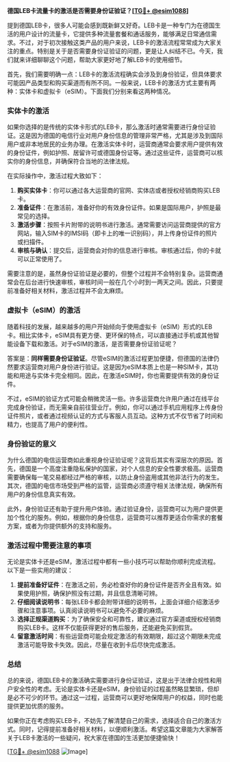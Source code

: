 **德国LEB卡流量卡的激活是否需要身份证验证？[[TG💪+ @esim1088](https://t.me/s/esim1088)]**

提到德国LEB卡，很多人可能会感到既新鲜又好奇。LEB卡是一种专门为在德国生活的用户设计的流量卡，它提供多种流量套餐和通话服务，能够满足日常通信需求。不过，对于初次接触这类产品的用户来说，LEB卡的激活流程常常成为大家关注的重点。特别是关于是否需要身份证验证的问题，更是让人纠结不已。今天，我们就来详细聊聊这个问题，帮助大家更好地了解LEB卡的使用细节。

首先，我们需要明确一点：LEB卡的激活流程确实会涉及到身份验证，但具体要求可能因产品类型和购买渠道而有所不同。一般来说，LEB卡的激活方式主要有两种：实体卡和虚拟卡（eSIM）。下面我们分别来看这两种情况。

### 实体卡的激活

如果你选择的是传统的实体卡形式的LEB卡，那么激活时通常需要进行身份证验证。这是因为德国的电信行业对用户身份信息的管理非常严格，尤其是涉及到国际用户或非本地居民的业务办理。在激活实体卡时，运营商通常会要求用户提供有效的身份证件，例如护照、居留许可或德国身份证等。通过这些证件，运营商可以核实你的身份信息，并确保符合当地的法律法规。

在实际操作中，激活过程大致如下：

1. **购买实体卡**：你可以通过各大运营商的官网、实体店或者授权经销商购买LEB卡。
2. **准备证件**：在激活前，准备好你的有效身份证件。如果是国际用户，护照是最常见的选择。
3. **激活步骤**：按照卡片附带的说明书进行激活。通常需要访问运营商提供的官方网站，输入SIM卡的IMSI码（即卡上的唯一识别码），并上传身份证件的照片或扫描件。
4. **审核与确认**：提交后，运营商会对你的信息进行审核。审核通过后，你的卡就可以正常使用了。

需要注意的是，虽然身份证验证是必要的，但整个过程并不会特别复杂。运营商通常会在后台进行快速审核，审核时间一般在几个小时到一两天之间。因此，只要提前准备好相关材料，激活过程并不会太麻烦。

### 虚拟卡（eSIM）的激活

随着科技的发展，越来越多的用户开始倾向于使用虚拟卡（eSIM）形式的LEB卡。相比实体卡，eSIM具有更方便、更环保的特点，可以直接通过手机或其他智能设备下载和激活。对于eSIM的激活，是否需要身份证验证呢？

答案是：**同样需要身份证验证**。尽管eSIM的激活过程更加便捷，但德国的法律仍然要求运营商对用户身份进行验证。这是因为eSIM本质上也是一种SIM卡，其功能和用途与实体卡完全相同。因此，在激活eSIM时，你也需要提供有效的身份证件。

不过，eSIM的验证方式可能会稍微灵活一些。许多运营商允许用户通过在线平台完成身份验证，而无需亲自前往营业厅。例如，你可以通过手机应用程序上传身份证件照片，或者通过视频认证的方式与客服人员互动。这种方式不仅节省了时间和精力，也提高了用户的便利性。

### 身份验证的意义

为什么德国的电信运营商如此重视身份证验证呢？这背后其实有深层次的原因。首先，德国是一个高度注重隐私保护的国家，对个人信息的安全性要求极高。运营商需要确保每一笔交易都经过严格的审核，以防止身份盗用或其他非法行为的发生。其次，德国的电信市场受到严格的监管，运营商必须遵守相关法律法规，确保所有用户的身份信息真实有效。

此外，身份验证还有助于提升用户体验。通过验证身份，运营商可以为用户提供更加个性化的服务。例如，根据你的身份信息，运营商可以推荐更适合你需求的套餐方案，或者为你提供额外的支持和服务。

### 激活过程中需要注意的事项

无论是实体卡还是eSIM，激活过程中都有一些小技巧可以帮助你顺利完成流程。以下是一些实用的建议：

1. **提前准备好证件**：在激活之前，务必检查好你的身份证件是否齐全且有效。如果使用护照，确保护照没有过期，并且信息清晰可辨。
2. **仔细阅读说明书**：每张LEB卡都会附带详细的说明书，上面会详细介绍激活步骤和注意事项。认真阅读说明书可以避免不必要的麻烦。
3. **选择正规渠道购买**：为了确保安全和可靠性，建议通过官方渠道或授权经销商购买LEB卡。这样不仅能获得更好的售后服务，还能避免买到假货。
4. **留意激活时间**：有些运营商可能会规定激活的有效期限，超过这个期限未完成激活可能导致卡失效。因此，尽量在收到卡后尽快完成激活。

### 总结

总的来说，德国LEB卡的激活确实需要进行身份证验证，这是出于法律合规性和用户安全性的考虑。无论是实体卡还是eSIM，身份验证的过程虽然略显繁琐，但却是必不可少的环节。通过这一过程，运营商可以更好地保障用户的权益，同时也能提供更加优质的服务。

如果你正在考虑购买LEB卡，不妨先了解清楚自己的需求，选择适合自己的激活方式。同时，记得提前准备好相关材料，以便顺利激活。希望这篇文章能为大家解答关于LEB卡激活的一些疑问，祝大家在德国的生活更加便捷愉快！

[[TG💪+ @esim1088](https://t.me/s/esim1088) ![Image](https://i.postimg.cc/4NQfJmqS/Snipaste-2025-05-13-00-14-12.png)]